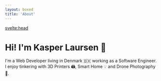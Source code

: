 ```yaml
---
layout: boxed
title: 'About'
---
```


<script>
	import Theme from '$lib/theme.svelte';
</script>

<Theme color="purple" header="large" />

<svelte:head>

<title>About | Kasper Laursen</title>
</svelte:head>

# Hi! I'm Kasper Laursen 👋

I'm a Web Developer living in Denmark 🇩🇰 working as a Software Engineer.  
I enjoy tinkering with 3D Printers 🖨️, Smart Home 💡 and Drone Photography 🚁.
